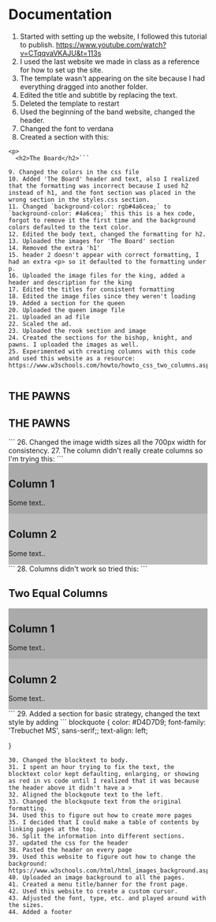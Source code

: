 # Documentation
1. Started with setting up the website, I followed this tutorial to publish. https://www.youtube.com/watch?v=CTqqvaVKAJU&t=113s
2. I used the last website we made in class as a reference for how to set up the site.
3. The template wasn't appearing on the site because I had everything dragged into another folder.
4. Edited the title and subtitle by replacing the text.
5. Deleted the template to restart
6. Used the beginning of the band website, changed the header.
7. Changed the font to verdana
8. Created a section with this:
```</h1>
<p>
  <h2>The Board</h2>```

9. Changed the colors in the css file
10. Added 'The Board' header and text, also I realized that the formatting was incorrect because I used h2 instead of h1, and the font section was placed in the wrong section in the styles.css section.
11. Changed `background-color: rgb#4a6cea;` to `background-color: #4a6cea;` this this is a hex code, forgot to remove it the first time and the background colors defaulted to the text color.
12. Edited the body text, changed the formatting for h2.
13. Uploaded the images for 'The Board' section
14. Removed the extra 'h1'
15. header 2 doesn't appear with correct formatting, I had an extra <p> so it defaulted to the formatting under p.
16. Uploaded the image files for the king, added a header and description for the king
17. Edited the titles for consistent formatting
18. Edited the image files since they weren't loading
19. Added a section for the queen
20. Uploaded the queen image file
21. Uploaded an ad file
22. Scaled the ad.
23. Uploaded the rook section and image
24. Created the sections for the bishop, knight, and pawns. I uploaded the images as well.
25. Experimented with creating columns with this code and used this website as a resource: https://www.w3schools.com/howto/howto_css_two_columns.asp 
```
  <div class="row">
    <div class="column"></div>
    <h2>     THE PAWNS</h2
    <div class="column"></div>
    <h2>     THE PAWNS</h2
  </div>
```
26. Changed the image width sizes all the 700px width for consistency.
27. The column didn't really create columns so I'm trying this:
```<div class="row">
  <div class="column" style="background-color:#aaa;">
    <h2>Column 1</h2>
    <p>Some text..</p>
  </div>
  <div class="column" style="background-color:#bbb;">
    <h2>Column 2</h2>
    <p>Some text..</p>
  </div>
</div>```
28. Columns didn't work so tried this:
```
<meta name="viewport" content="width=device-width, initial-scale=1">
<style>
* {
  box-sizing: border-box;
}

.column {
  float: left;
  width: 50%;
  padding: 10px;
  height: 300px; 

.row:after {
  content: "";
  display: table;
  clear: both;
}
</style>
</head>
<body>

<h2>Two Equal Columns</h2>

<div class="row">
  <div class="column" style="background-color:#aaa;">
    <h2>Column 1</h2>
    <p>Some text..</p>
  </div>
  <div class="column" style="background-color:#bbb;">
    <h2>Column 2</h2>
    <p>Some text..</p>
  </div>
</div>
```
29. Added a section for basic strategy, changed the text style by adding
```
blockquote {
    color: #D4D7D9;
    font-family: 'Trebuchet MS', sans-serif;;
    text-align: left;

  }
```
30. Changed the blocktext to body.
31. I spent an hour trying to fix the text, the blocktext color kept defaulting, enlarging, or showing as red in vs code until I realized that it was because the header above it didn't have a >
32. Aligned the blockqoute text to the left.
33. Changed the blockqoute text from the original formatting.
34. Used this to figure out how to create more pages
35. I decided that I could make a table of contents by linking pages at the top.
36. Split the information into different sections.
37. updated the css for the header
38. Pasted the header on every page
39. Used this website to figure out how to change the background: https://www.w3schools.com/html/html_images_background.asp
40. Uploaded an image background to all the pages.
41. Created a menu title/banner for the front page.
42. Used this website to create a custom cursor.
43. Adjusted the font, type, etc. and played around with the sizes.
44. Added a footer